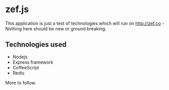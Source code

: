 zef.js
======

This application is just a test of technologies which will run on http://zef.co - Nothing here should be new or ground breaking.

## Technologies used

* Nodejs
* Express framework
* CoffeeScript
* Redis

More to follow.